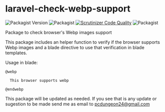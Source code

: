 # laravel-check-webp-support

![Packagist Version](https://img.shields.io/packagist/v/pcosta94/laravel-check-webp-support?style=flat-square)
![Packagist](https://img.shields.io/packagist/l/pcosta94/laravel-check-webp-support?style=flat-square)
[![Scrutinizer Code Quality](https://scrutinizer-ci.com/g/pcosta94/laravel-check-webp-support/badges/quality-score.png?b=master)](https://scrutinizer-ci.com/g/pcosta94/laravel-check-webp-support/?branch=master)
![Packagist](https://img.shields.io/packagist/dt/pcosta94/laravel-check-webp-support?style=flat-square)

Package to check browser's Webp images support



This package includes an helper function to verify if the browser supports Webp images and a blade directive to use that verification in blade templates.

Usage in blade:

```blade
@webp

  This browser supports webp

@endwebp

```

This package will be updated as needed. If you see that is any update or sugestion to be made send me as email to pcdungeon24@gmail.com
